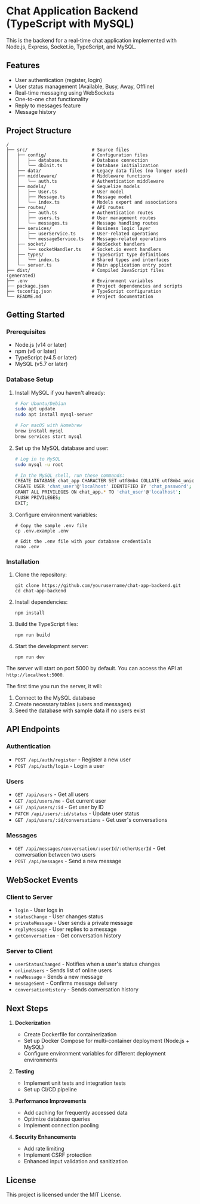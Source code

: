 # Chat Application Backend (TypeScript with MySQL)

This is the backend for a real-time chat application implemented with Node.js, Express, Socket.io, TypeScript, and MySQL.

## Features

- User authentication (register, login)
- User status management (Available, Busy, Away, Offline)
- Real-time messaging using WebSockets
- One-to-one chat functionality
- Reply to messages feature
- Message history

## Project Structure

```
/
├── src/                        # Source files
│   ├── config/                 # Configuration files
│   │   ├── database.ts         # Database connection
│   │   └── dbInit.ts           # Database initialization
│   ├── data/                   # Legacy data files (no longer used)
│   ├── middleware/             # Middleware functions
│   │   └── auth.ts             # Authentication middleware
│   ├── models/                 # Sequelize models
│   │   ├── User.ts             # User model
│   │   ├── Message.ts          # Message model
│   │   └── index.ts            # Models export and associations
│   ├── routes/                 # API routes
│   │   ├── auth.ts             # Authentication routes
│   │   ├── users.ts            # User management routes
│   │   └── messages.ts         # Message handling routes
│   ├── services/               # Business logic layer
│   │   ├── userService.ts      # User-related operations
│   │   └── messageService.ts   # Message-related operations
│   ├── socket/                 # WebSocket handlers
│   │   └── socketHandler.ts    # Socket.io event handlers
│   ├── types/                  # TypeScript type definitions
│   │   └── index.ts            # Shared types and interfaces
│   └── server.ts               # Main application entry point
├── dist/                       # Compiled JavaScript files (generated)
├── .env                        # Environment variables
├── package.json                # Project dependencies and scripts
├── tsconfig.json               # TypeScript configuration
└── README.md                   # Project documentation
```

## Getting Started

### Prerequisites

- Node.js (v14 or later)
- npm (v6 or later)
- TypeScript (v4.5 or later)
- MySQL (v5.7 or later)

### Database Setup

1. Install MySQL if you haven't already:
   ```bash
   # For Ubuntu/Debian
   sudo apt update
   sudo apt install mysql-server
   
   # For macOS with Homebrew
   brew install mysql
   brew services start mysql
   ```

2. Set up the MySQL database and user:
   ```bash
   # Log in to MySQL
   sudo mysql -u root
   
   # In the MySQL shell, run these commands:
   CREATE DATABASE chat_app CHARACTER SET utf8mb4 COLLATE utf8mb4_unicode_ci;
   CREATE USER 'chat_user'@'localhost' IDENTIFIED BY 'chat_password';
   GRANT ALL PRIVILEGES ON chat_app.* TO 'chat_user'@'localhost';
   FLUSH PRIVILEGES;
   EXIT;
   ```

3. Configure environment variables:
   ```
   # Copy the sample .env file
   cp .env.example .env
   
   # Edit the .env file with your database credentials
   nano .env
   ```

### Installation

1. Clone the repository:
   ```
   git clone https://github.com/yourusername/chat-app-backend.git
   cd chat-app-backend
   ```

2. Install dependencies:
   ```
   npm install
   ```

3. Build the TypeScript files:
   ```
   npm run build
   ```

4. Start the development server:
   ```
   npm run dev
   ```

The server will start on port 5000 by default. You can access the API at `http://localhost:5000`.

The first time you run the server, it will:
1. Connect to the MySQL database
2. Create necessary tables (users and messages)
3. Seed the database with sample data if no users exist

## API Endpoints

### Authentication

- `POST /api/auth/register` - Register a new user
- `POST /api/auth/login` - Login a user

### Users

- `GET /api/users` - Get all users
- `GET /api/users/me` - Get current user
- `GET /api/users/:id` - Get user by ID
- `PATCH /api/users/:id/status` - Update user status
- `GET /api/users/:id/conversations` - Get user's conversations

### Messages

- `GET /api/messages/conversation/:userId/:otherUserId` - Get conversation between two users
- `POST /api/messages` - Send a new message

## WebSocket Events

### Client to Server

- `login` - User logs in
- `statusChange` - User changes status
- `privateMessage` - User sends a private message
- `replyMessage` - User replies to a message
- `getConversation` - Get conversation history

### Server to Client

- `userStatusChanged` - Notifies when a user's status changes
- `onlineUsers` - Sends list of online users
- `newMessage` - Sends a new message
- `messageSent` - Confirms message delivery
- `conversationHistory` - Sends conversation history

## Next Steps

1. **Dockerization**
   - Create Dockerfile for containerization
   - Set up Docker Compose for multi-container deployment (Node.js + MySQL)
   - Configure environment variables for different deployment environments

2. **Testing**
   - Implement unit tests and integration tests
   - Set up CI/CD pipeline

3. **Performance Improvements**
   - Add caching for frequently accessed data
   - Optimize database queries
   - Implement connection pooling

4. **Security Enhancements**
   - Add rate limiting
   - Implement CSRF protection
   - Enhanced input validation and sanitization

## License

This project is licensed under the MIT License.